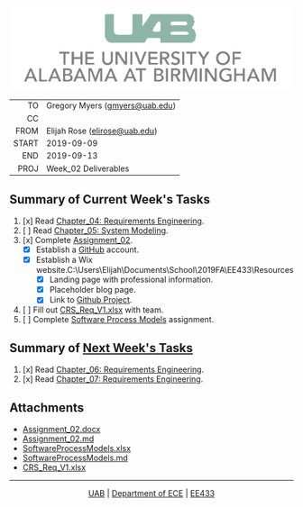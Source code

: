 [![UAB Logo][UABLogo]][UABHome]

|       |                                |
| ----: | ------------------------------ |
|    TO | Gregory Myers (gmyers@uab.edu) |
|    CC |                                |
|  FROM | Elijah Rose (elirose@uab.edu)  |
| START | 2019-09-09                     |
|   END | 2019-09-13                     |
|  PROJ | Week_02 Deliverables           |

## Summary of Current Week's Tasks
1. [x] Read [Chapter_04: Requirements Engineering][Sommerville_04].
2. [ ] Read [Chapter_05: System Modeling][Sommerville_05].
3. [x] Complete [Assignment_02][as2].
   - [x] Establish a [GitHub][GHMain] account.
   - [x] Establish a Wix website.C:\Users\Elijah\Documents\School\2019FA\EE433\Resources
      - [x] Landing page with professional information.
      - [x] Placeholder blog page.
      - [x] Link to [Github Project][GHProj].
4. [ ] Fill out [CRS_Req_V1.xlsx][CRSReq] with team.
5. [ ] Complete [Software Process Models][procMods] assignment.

## Summary of [Next Week's Tasks][nextWeek]
1. [x] Read [Chapter_06: Requirements Engineering][Sommerville_06].
2. [x] Read [Chapter_07: Requirements Engineering][Sommerville_07].

## Attachments
* [Assignment_02.docx][as2md]
* [Assignment_02.md][as2md]
* [SoftwareProcessModels.xlsx][procMods]
* [SoftwareProcessModels.md][procModsmd]
* [CRS_Req_V1.xlsx][CRSReq]

---

<footer style="text-align: center;">
<a href="https://www.uab.edu/home/">UAB</a> | 
<a href="https://www.uab.edu/engineering/ece/">Department of ECE<a> | <a href="../Resources/Syllabus.md">EE433<a>
</footer>

<!-- COMMON -->
[UABHome]: https://www.uab.edu/home/
[UABLogo]: ../Resources/UABLogoTrans.png
[nextWeek]: ../W02/Week_03_Status_Report.md

<!-- DOCUMENTS -->
[CRSReq]: CRS_Req_V1.xlsx
[as2]: Assignment_02.docx
[as2md]: ../W02/Assignment_02.md
[procMods]: SoftwareProcessModels.xlsx
[procModsmd]: SoftwareProcessModels.xlsx

<!-- TEXTBOOK -->
<!-- ../Resources/SET_Sommerville.pdf -->
[Sommerville_04]: http://iips.icci.edu.iq/images/exam/Software-Engineering-9th-Edition-by-Ian-Sommerville.pdf#page=99
[Sommerville_05]: http://iips.icci.edu.iq/images/exam/Software-Engineering-9th-Edition-by-Ian-Sommerville.pdf#page=135
[Sommerville_06]: http://iips.icci.edu.iq/images/exam/Software-Engineering-9th-Edition-by-Ian-Sommerville.pdf#page=164
[Sommerville_07]: http://iips.icci.edu.iq/images/exam/Software-Engineering-9th-Edition-by-Ian-Sommerville.pdf#page=193

<!-- WEB -->
[GHMain]: https://github.com/Seraphendipity
[GHProj]: https://github.com/Seraphendipity/CocoaRose